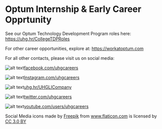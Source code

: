 # Optum Internship & Early Career Opprtunity

See our Optum Technology Development Program roles here: <https://uhg.hr/CollegeTDPRoles>

For other career opportunities, explore at: <https://workatoptum.com>

For all other contacts, please visit us on social media:

![alt text](https://github.com/optumhack/HackIllinois2019/blob/master/Assets/facebook.png "UHG Facebook")[facebook.com/uhgcareers](https://facebook.com/uhgcareers)

![alt text](https://github.com/optumhack/HackIllinois2019/blob/master/Assets/instagram.png "UHG Instagram")[Instagram.com/uhgcareers](https://Instagram.com/uhgcareers)

![alt text](https://github.com/optumhack/HackIllinois2019/blob/master/Assets/linkedin.png "UHG LinkedIn")[uhg.hr/UHGLICompany](https://uhg.hr/UHGLICompany)

![alt text](https://github.com/optumhack/HackIllinois2019/blob/master/Assets/twitter.png "UHG Twitter")[twitter.com/uhgcareers](https://twitter.com/UHGCareers)

![alt text](https://github.com/optumhack/HackIllinois2019/blob/master/Assets/youtube.png "UHG Youtube")[youtube.com/users/uhgcareers](https://youtube.com/user/uhgcareers)

<div>Social Media icons made by <a href="https://www.flaticon.com/authors/freepik" title="Freepik">Freepik</a> from <a href="https://www.flaticon.com/" 		    title="Flaticon">www.flaticon.com</a> is licensed by <a href="http://creativecommons.org/licenses/by/3.0/" 		    title="Creative Commons BY 3.0" target="_blank">CC 3.0 BY</a></div>

